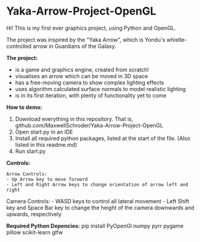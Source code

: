 # Yaka-Arrow-Project-OpenGL

Hi! This is my first ever graphics project, using Python and OpenGL.

The project was inspired by the "Yaka Arrow", which is Yondu's whistle-controlled arrow in Guardians of the Galaxy.

**The project:**
- is a game and graphics engine, created from scratch!
- visualises an arrow which can be moved in 3D space
- has a free-moving camera to show complex lighting effects
- uses algorithm calculated surface normals to model realistic lighting
- is in its first iteration, with plenty of functionality yet to come

**How to demo:**
1. Download everything in this repository. That is, github.com/MaxwellSchroder/Yaka-Arrow-Project-OpenGL
2. Open start.py in an IDE
3. Install all required python packages, listed at the start of the file. (Also listed in this readme.md)
4. Run start.py

**Controls:**

    Arrow Controls:
    - Up Arrow key to move forward
    - Left and Right Arrow keys to change orientation of arrow left and right

  Camera Controls:
    - WASD keys to control all lateral movement
    - Left Shift key and Space Bar key to change the height of the camera downwards and upwards, respectively

**Required Python Depencies:**
pip install PyOpenGl numpy pyrr pygame pillow scikit-learn glfw
